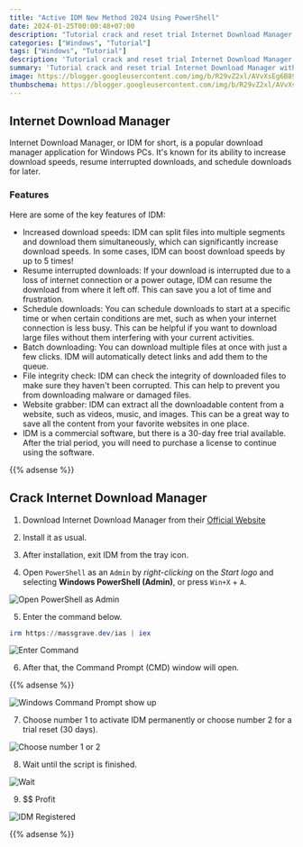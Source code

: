 ```yaml
---
title: "Active IDM New Method 2024 Using PowerShell"
date: 2024-01-25T00:00:48+07:00
description: "Tutorial crack and reset trial Internet Download Manager without harmful your computer using PowerShell and CMD"
categories: ["Windows", "Tutorial"]
tags: ["Windows", "Tutorial"]
description: 'Tutorial crack and reset trial Internet Download Manager without harmful your computer using PowerShell and CMD'
summary: 'Tutorial crack and reset trial Internet Download Manager without harmful your computer using PowerShell and CMD'
image: https://blogger.googleusercontent.com/img/b/R29vZ2xl/AVvXsEg6B891XNCMg0JBl4L2y81QXSZMQsBQ6ozrjMNr0H4EzjtTs8rzLGRoFSBJa7wGD2Q9VIAAmlZUDr7GqO1-XvEK8m0ytu_CPiuJ0xDtViD_nsZx9_kzmI71233DeFK7oo9LK5GGkXwY-w-IX9vUkxMysCr7KOa2o2hKERqSeAaZLSoEHntA1oFrAGM-7hO_/s80-rw/idm-logo.jpg
thumbschema: https://blogger.googleusercontent.com/img/b/R29vZ2xl/AVvXsEg6B891XNCMg0JBl4L2y81QXSZMQsBQ6ozrjMNr0H4EzjtTs8rzLGRoFSBJa7wGD2Q9VIAAmlZUDr7GqO1-XvEK8m0ytu_CPiuJ0xDtViD_nsZx9_kzmI71233DeFK7oo9LK5GGkXwY-w-IX9vUkxMysCr7KOa2o2hKERqSeAaZLSoEHntA1oFrAGM-7hO_/s0/idm-logo.jpg
---
```

## Internet Download Manager
Internet Download Manager, or IDM for short, is a popular download manager application for Windows PCs. It's known for its ability to increase download speeds, resume interrupted downloads, and schedule downloads for later.
### Features
Here are some of the key features of IDM:
  * Increased download speeds: IDM can split files into multiple segments and download them simultaneously, which can significantly increase download speeds. In some cases, IDM can boost download speeds by up to 5 times!
  * Resume interrupted downloads: If your download is interrupted due to a loss of internet connection or a power outage, IDM can resume the download from where it left off. This can save you a lot of time and frustration.
  * Schedule downloads: You can schedule downloads to start at a specific time or when certain conditions are met, such as when your internet connection is less busy. This can be helpful if you want to download large files without them interfering with your current activities.
  * Batch downloading: You can download multiple files at once with just a few clicks. IDM will automatically detect links and add them to the queue.
  * File integrity check: IDM can check the integrity of downloaded files to make sure they haven't been corrupted. This can help to prevent you from downloading malware or damaged files.
  * Website grabber: IDM can extract all the downloadable content from a website, such as videos, music, and images. This can be a great way to save all the content from your favorite websites in one place.
  * IDM is a commercial software, but there is a 30-day free trial available. After the trial period, you will need to purchase a license to continue using the software.

{{% adsense %}}

## Crack Internet Download Manager

1. Download Internet Download Manager from their [Official Website](https://internetdownloadmanager.com/)
2. Install it as usual.
3. After installation, exit IDM from the tray icon.

4. Open `PowerShell` as an `Admin` by *right-clicking* on the *Start logo* and selecting **Windows PowerShell (Admin)**, or press `Win+X` + `A`.

![Open PowerShell as Admin](https://blogger.googleusercontent.com/img/b/R29vZ2xl/AVvXsEg6LU5tGy4Z-hSYPt2vr1pHRHzR0CXJgUlD0HeeZHzP81rYsuoWAqZ1RT5oSp44R4kpace22v1Z3emST5qMmq2RsM6N9iMKNcqPjRtnkS7YAp5ZWdC6BCgISTcx7u3vF4I0NHD3K2pBBJj26f60PT6iKu36ttKQQue1RCBRwWMGouREjA-5NJYzQC3GzeUI/s0/rmdhnreza.my.id.idm.trial.reset.1.png)

5. Enter the command below.

```PowerShell
irm https://massgrave.dev/ias | iex
```

![Enter Command](https://blogger.googleusercontent.com/img/b/R29vZ2xl/AVvXsEhWZsnixCgjHsfMP5DqQWpE8LdlFtMVZTWJwgZz3cRuWBrecMWTDf9JIDm6mEgAXHKMkCCJttgRGTWxUyv_OSvZhQ9Gbp-tXLoeOsx3MpsIArnqgud4UPQAmaRehfXRDcBAMKa9aR3Bi9gjbEbV5ZBf9OF5H5wsOdQRPbWVQ1EKloieRYkjpM_reMrx4Zen/s0/rmdhnreza.my.id.idm.trial.reset.2.png)

6. After that, the Command Prompt (CMD) window will open.

{{% adsense %}}

![Windows Command Prompt show up](https://blogger.googleusercontent.com/img/b/R29vZ2xl/AVvXsEgoXtvKF1JnKvDPF92-7jes29_T6vNNHqTbFgBBaUd3jFRuS7pK0gcmYprDsB1VTlLsfihqQmUVsfm2VvFZjxlWBPRrDHPK6ha9EH4X0-5aJbqYuiGKZ7emh11vFeWXwdFk1H21h1TYjdcgCun8EOnKb-r3mBsnnXS9PzC1McEw5Hsg4D-ixFh_mQ-b9VXX/s0/rmdhnreza.my.id.idm.trial.reset.3.png)

7. Choose number 1 to activate IDM permanently or choose number 2 for a trial reset (30 days).

![Choose number 1 or 2](https://blogger.googleusercontent.com/img/b/R29vZ2xl/AVvXsEhuh_yr3RutGtO22mGryn3K8fT5G5kCiRQLKS1IPcAKZFc8tT25ZcsBtwaLvfIjOgbYam-Cu3Mu-9-dwoHfXRTfnUv9hSKjiO6ZP3vYaArP-4t7qETIgHsFx6LuVLb1og1XwNd2xVZkipIWrAwjRW03V7zAfLeyyBHukfLMctc-UzqjsKXPeIkt-P7PnHAk/s0/rmdhnreza.my.id.idm.trial.reset.4.png)

8. Wait until the script is finished.

![Wait](https://blogger.googleusercontent.com/img/b/R29vZ2xl/AVvXsEhsklqleSZj9i26scouGTuI56S7Fz7-iEflDIZk6T_TAhliJB_p1T4pON7YGXcgfiHjKEn9nVI-i7mX760U8UKlpXGOJVV8vn9oiuxWei18dZHOPGIHm9xcVr2L8iMmNM4XqHlnwgdeYSwlrbnTnm9vqqnTu8iOx6IXiTJUBHv5JrJfq3KkGwIemz_u4E66/s0/rmdhnreza.my.id.idm.trial.reset.5.png)

9. $$ Profit 

![IDM Registered](https://blogger.googleusercontent.com/img/b/R29vZ2xl/AVvXsEjFb3Pqj5L18cL-g0bLjlT-RJ7rCi00N83vJFNng81gpiQjkFJU770cH_2_MRr7u2uJz84EpoUmOvvhiXHjm16cEWorQxsbhuBWTgZxYSuS_m-qpU1ZuTUot3YzETIhcB4gECYED1YU_62vw-LZkcuqNpSHEZM1TqiiNsXMUqAn_HMI9uvQh_2wLagmlngp/s0/rmdhnreza.my.id.idm.trial.reset.6.png)

{{% adsense %}}